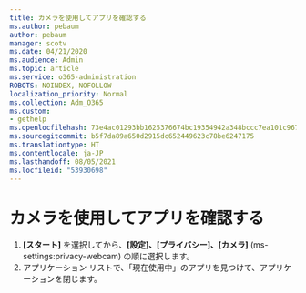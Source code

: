 ```yaml
---
title: カメラを使用してアプリを確認する
ms.author: pebaum
author: pebaum
manager: scotv
ms.date: 04/21/2020
ms.audience: Admin
ms.topic: article
ms.service: o365-administration
ROBOTS: NOINDEX, NOFOLLOW
localization_priority: Normal
ms.collection: Adm_O365
ms.custom:
- gethelp
ms.openlocfilehash: 73e4ac01293bb1625376674bc19354942a348bccc7ea101c9676cf468d0df6f1
ms.sourcegitcommit: b5f7da89a650d2915dc652449623c78be6247175
ms.translationtype: HT
ms.contentlocale: ja-JP
ms.lasthandoff: 08/05/2021
ms.locfileid: "53930698"
---
```

# <a name="check-for-app-using-camera"></a>カメラを使用してアプリを確認する

1. **[スタート]** を選択してから、**[設定]、[プライバシー]、[カメラ]** (ms-settings:privacy-webcam) の順に選択します。
2. アプリケーション リストで、「現在使用中」のアプリを見つけて、アプリケーションを閉じます。
